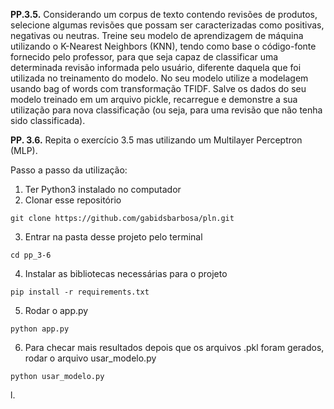 **PP.3.5.** Considerando um corpus de texto contendo revisões de produtos, selecione algumas revisões que possam ser caracterizadas como positivas, negativas ou neutras. Treine seu modelo de aprendizagem de máquina utilizando o K-Nearest Neighbors (KNN), tendo como base o código-fonte fornecido pelo professor, para que seja capaz de classificar uma determinada revisão informada pelo usuário, diferente daquela que foi utilizada no treinamento do modelo. No seu modelo utilize a modelagem usando bag of words com transformação TFIDF. Salve os dados do seu modelo treinado em um arquivo pickle, recarregue e demonstre a sua utilização para nova classificação (ou seja, para uma revisão que não tenha sido classificada).

**PP. 3.6.** Repita o exercício 3.5 mas utilizando um Multilayer Perceptron (MLP).

Passo a passo da utilização:

1. Ter Python3 instalado no computador
2. Clonar esse repositório
```
git clone https://github.com/gabidsbarbosa/pln.git
```
3. Entrar na pasta desse projeto pelo terminal
```
cd pp_3-6
```
4. Instalar as bibliotecas necessárias para o projeto
```
pip install -r requirements.txt
```
5. Rodar o app.py
```
python app.py
```
6. Para checar mais resultados depois que os arquivos .pkl foram gerados, rodar o arquivo usar_modelo.py
```
python usar_modelo.py
```
l.